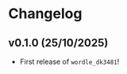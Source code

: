 # Changelog

<!--next-version-placeholder-->

## v0.1.0 (25/10/2025)

- First release of `wordle_dk3481`!